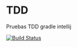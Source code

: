 # TDD
Pruebas TDD gradle intellij

[![Build Status](https://travis-ci.org/danidask/TDD.svg?branch=master)](https://travis-ci.org/danidask/TDD)
